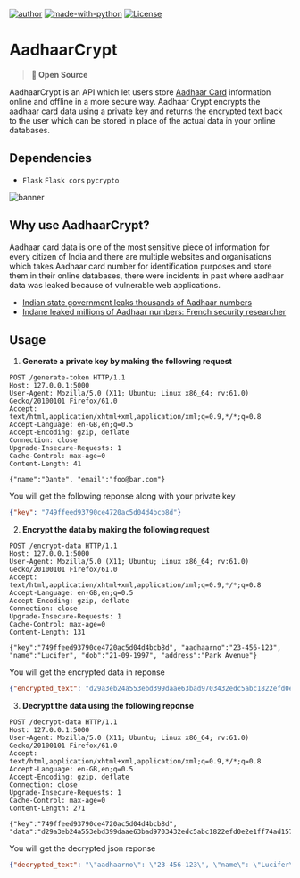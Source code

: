 [![author](https://img.shields.io/badge/Author-PsychoCoder-red.svg)](https://twitter.com/PsychoCodes)
[![made-with-python](https://img.shields.io/badge/Made%20with-Python-green.svg)](https://www.python.org/)
[![License](https://img.shields.io/badge/License-GPL3.0-blue.svg)](https://www.gnu.org/licenses/gpl-3.0.en.html)

# AadhaarCrypt

>**:purple_heart: Open Source**

AadhaarCrypt is an API which let users store [Aadhaar Card](https://uidai.gov.in/) information online and offline in a more secure way. Aadhaar Crypt encrypts the aadhaar card data using a private key and returns the encrypted text back to the user which can be stored in place of the actual data in your online databases.

## Dependencies

* `Flask` `Flask cors` `pycrypto`


![banner](https://i.imgur.com/zjeu2EM.png)

## Why use AadhaarCrypt?

Aadhaar card data is one of the most sensitive piece of information for every citizen of India and there are multiple websites and organisations which takes Aadhaar card number for identification purposes and store them in their online databases, there were incidents in past where aadhaar data was leaked because of vulnerable web applications.

* [Indian state government leaks thousands of Aadhaar numbers](https://techcrunch.com/2019/01/31/aadhaar-data-leak/)
* [Indane leaked millions of Aadhaar numbers: French security researcher](https://economictimes.indiatimes.com/news/politics-and-nation/indane-leaked-millions-of-aadhaar-numbers-french-security-researcher/articleshow/68058639.cms)


## Usage

1. **Generate a private key by making the following request**

```
POST /generate-token HTTP/1.1
Host: 127.0.0.1:5000
User-Agent: Mozilla/5.0 (X11; Ubuntu; Linux x86_64; rv:61.0) Gecko/20100101 Firefox/61.0
Accept: text/html,application/xhtml+xml,application/xml;q=0.9,*/*;q=0.8
Accept-Language: en-GB,en;q=0.5
Accept-Encoding: gzip, deflate
Connection: close
Upgrade-Insecure-Requests: 1
Cache-Control: max-age=0
Content-Length: 41

{"name":"Dante", "email":"foo@bar.com"}
```

You will get the following reponse along with your private key

```json
{"key": "749ffeed93790ce4720ac5d04d4bcb8d"}
```
2. **Encrypt the data by making the following request**

```
POST /encrypt-data HTTP/1.1
Host: 127.0.0.1:5000
User-Agent: Mozilla/5.0 (X11; Ubuntu; Linux x86_64; rv:61.0) Gecko/20100101 Firefox/61.0
Accept: text/html,application/xhtml+xml,application/xml;q=0.9,*/*;q=0.8
Accept-Language: en-GB,en;q=0.5
Accept-Encoding: gzip, deflate
Connection: close
Upgrade-Insecure-Requests: 1
Cache-Control: max-age=0
Content-Length: 131

{"key":"749ffeed93790ce4720ac5d04d4bcb8d", "aadhaarno":"23-456-123", "name":"Lucifer", "dob":"21-09-1997", "address":"Park Avenue"}
```
You will get the encrypted data in reponse

```json
{"encrypted_text": "d29a3eb24a553ebd399daae63bad9703432edc5abc1822efd0e2e1ff74ad15784c45f1e5474593c9b34672b7ddf6a11d86d7d55a951ff24a3bd7628c6e654bed27ab407fcd6120bdab55c82e2b93cc6eff980869c48833b9a599d8262795c29787846567c3d09ea220fb5492d5"}
```

3. **Decrypt the data using the following reponse**

```
POST /decrypt-data HTTP/1.1
Host: 127.0.0.1:5000
User-Agent: Mozilla/5.0 (X11; Ubuntu; Linux x86_64; rv:61.0) Gecko/20100101 Firefox/61.0
Accept: text/html,application/xhtml+xml,application/xml;q=0.9,*/*;q=0.8
Accept-Language: en-GB,en;q=0.5
Accept-Encoding: gzip, deflate
Connection: close
Upgrade-Insecure-Requests: 1
Cache-Control: max-age=0
Content-Length: 271

{"key":"749ffeed93790ce4720ac5d04d4bcb8d", "data":"d29a3eb24a553ebd399daae63bad9703432edc5abc1822efd0e2e1ff74ad15784c45f1e5474593c9b34672b7ddf6a11d86d7d55a951ff24a3bd7628c6e654bed27ab407fcd6120bdab55c82e2b93cc6eff980869c48833b9a599d8262795c29787846567c3d09ea220fb5492d5"}
```

You will get the decrypted json reponse

```json
{"decrypted_text": "\"aadhaarno\": \"23-456-123\", \"name\": \"Lucifer\", \"dob\": \"21-09-1997\", \"address\": \"Park Avenue\"}"}
```
